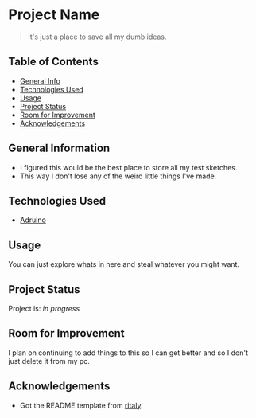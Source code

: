 # Project Name
> It's just a place to save all my dumb ideas.

## Table of Contents
* [General Info](#general-information)
* [Technologies Used](#technologies-used)
* [Usage](#usage)
* [Project Status](#project-status)
* [Room for Improvement](#room-for-improvement)
* [Acknowledgements](#acknowledgements)


## General Information
- I figured this would be the best place to store all my test sketches.
- This way I don't lose any of the weird little things I've made.


## Technologies Used
- [Adruino](https://www.arduino.cc/en/software)


## Usage
You can just explore whats in here and steal whatever you might want.


## Project Status
Project is: _in progress_


## Room for Improvement
I plan on continuing to add things to this so I can get better and so I don't just delete it from my pc.


## Acknowledgements
- Got the README template from [ritaly](https://github.com/ritaly/README-cheatsheet).
